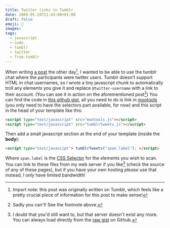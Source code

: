 ```yaml
---
title: Twitter links in Tumblr
date: 2009-05-20T21:43:00+01:00
draft: false
emoji: 🐤
images:
tags:
  - javascript
  - code
  - tumblr
  - twitter
  - from-tumblr
---
```

When writing [a post](/posts/how-developers-brains-work) the other day[^1], I wanted to be able to use the tumblr chat where the participants were twitter users. Tumblr doesn’t support HTML in chat usernames, so I wrote a tiny javascript chunk to automatically troll any elements you give it and replace `@twitter-username` with a link to their account. (You can see it in action on the aforementioned post[^2]) You can find the code in [this github gist](https://gist.github.com/jphastings/115054), all you need to do is link in [mootools](https://web.archive.org/web/20230812014508/https://mootools.net/) (you only need to have the selectors part available, for now) and this script in the head of your template like this:

```html
<script type="text/javascript" src="mootools.js"></script>
<script type="text/javascript" src="tumblrtweets.js"></script>
```

Then add a small javascript section at the end of your template (inside the **body**):

```html
<script type="text/javascipt"> tumblrTweets("span.label"); </script>
```

Where `span.label` is the [CSS Selector](https://css.maxdesign.com.au/selectutorial/) for the elements you wish to scan. You can link to these files from my web server if you like[^3] (check the source of any of these pages), but if you have your own hosting _please_ use that instead, I only have limited bandwidth!

[^1]: Import note: this post was originally written on Tumblr, which feels like a pretty crucial piece of information for this post to make sense!
[^2]: Sadly you can't! See the footnote above.
[^3]: I doubt that you'd still want to, but that server doesn't exist any more. You can always load directly from the [raw gist](https://gist.githubusercontent.com/jphastings/115054/raw/3a20eb86caf64ae5101d0447bed4ed04f2da0e57/tumblrtweet.js) on Github.
